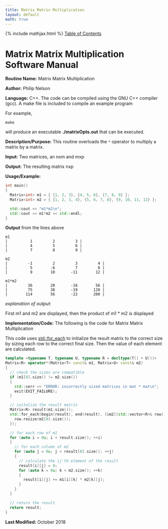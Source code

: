 ```yaml
---
title: Matrix Matrix Multiplication
layout: default
math: true
---
```

{% include mathjax.html %}
<a href="https://philipnelson5.github.io/math4610/SoftwareManual"> Table of Contents </a>
# Matrix Matrix Multiplication Software Manual

**Routine Name:** Matrix Matrix Multiplication

**Author:** Philip Nelson

**Language:** C++. The code can be compiled using the GNU C++ compiler (gcc). A make file is included to compile an example program

For example,

```
make
```

will produce an executable **./matrixOpts.out** that can be executed.

**Description/Purpose:** This routine overloads the `*` operator to multiply a matrix by a matrix.

**Input:** Two matrices, an nxm and mxp

**Output:** The resulting matrix nxp

**Usage/Example:**

``` cpp
int main()
{
  Matrix<int> m1 = { {1, 2, 3}, {4, 5, 6}, {7, 8, 9} };
  Matrix<int> m2 = { {1, 2, 3, 4}, {5, 6, 7, 8}, {9, 10, 11, 12} };

  std::cout << "m1*m2\n";
  std::cout << m1*m2 << std::endl;
}
```

**Output** from the lines above
```
m1
|          1         2         3 |
|          4         5         6 |
|          7         8         9 |

m2
|         -1         2         3         4 |
|          5        -6         7         8 |
|          9        10       -11        12 |

m1*m2
|         36        20       -16        56 |
|         75        38       -19       128 |
|        114        56       -22       200 |
```

_explanation of output_:

First m1 and m2 are displayed, then the product of m1 * m2 is displayed

**Implementation/Code:** The following is the code for Matrix Matrix Multiplication

This code uses [std::for_each](https://en.cppreference.com/w/cpp/algorithm/for_each) to initialize the result matrix to the correct size by sizing each row to the correct final size. Then the value of each element are calculated.

``` cpp
template <typename T, typename U, typename R = decltype(T() + U())>
Matrix<R> operator*(Matrix<T> const& m1, Matrix<U> const& m2)
{
  // check the sizes are compatible
  if (m1[0].size() != m2.size())
  {
    std::cerr << "ERROR: incorrectly sized matrices in mat * mat\n";
    exit(EXIT_FAILURE);
  }

  // initalize the result matrix
  Matrix<R> result(m1.size());
  std::for_each(begin(result), end(result), [&m2](std::vector<R>& row) {
    row.resize(m2[0].size());
  });

  // for each row of m1
  for (auto i = 0u; i < result.size(); ++i)
  {
    // for each column of m2
    for (auto j = 0u; j < result[0].size(); ++j)
    {
      // calculate the ij'th element of the result
      result[i][j] = 0;
      for (auto k = 0u; k < m2.size(); ++k)
      {
        result[i][j] += m1[i][k] * m2[k][j];
      }
    }
  }

  // return the result
  return result;
}
```

**Last Modified:** October 2018
